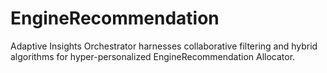 # EngineRecommendation
Adaptive Insights Orchestrator harnesses collaborative filtering and hybrid algorithms for hyper-personalized EngineRecommendation Allocator.
